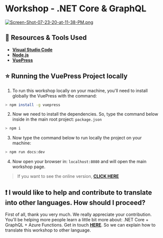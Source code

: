 # Workshop - .NET Core & GraphQL

[![Screen-Shot-07-23-20-at-11-38-PM.png](https://i.postimg.cc/y6cmmZ7M/Screen-Shot-07-23-20-at-11-38-PM.png)](https://postimg.cc/NLG2YL9D)

## 🚀 Resources & Tools Used

* **[Visual Studio Code](https://code.visualstudio.com/?WT.mc_id=academic-0000-chnoring)**
* **[Node.js](https://nodejs.org/en/)**
* **[VuePress](https://vuepress.vuejs.org/)**

## ⭐️ Running the VuePress Project locally

1. To run this workshop locally on your machine, you'll need to install globally the VuePress with the command:

```bash
> npm install -g vuepress
```

2. Now we need to install the dependencies. So, type the command below inside in the main root project: `package.json`

```bash
> npm i
```

3. Now type the command below to run locally the project on your machine:

```bash
> npm run docs:dev
```

4. Now open your browser in: `localhost:8080` and will open the main workshop page.

> If you want to see the online version, **[CLICK HERE](https://aka.ms/graphql-workshop)**

## ❗ I would like to help and contribute to translate into other languages. How should I proceed?

First of all, thank you very much. We really appreciate your contribution. You'll be helping more people learn a little bit more about: .NET Core + GraphQL + Azure Functions. Get in touch **[HERE](gllemos@microsoft.com)**. So we can explain how to translate this workshop to other language.



